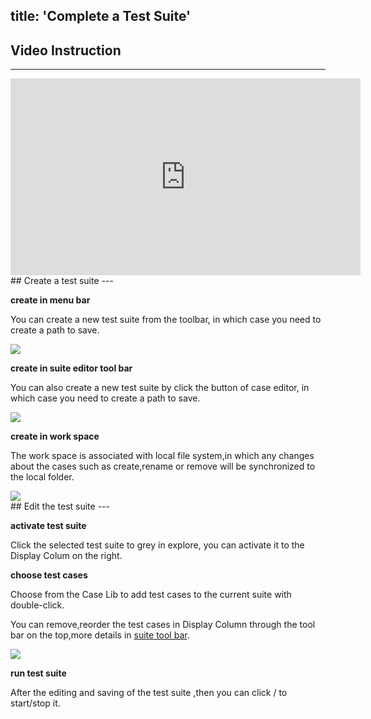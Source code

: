 title: 'Complete a Test Suite'
---
## Video Instruction
---
<iframe width="560" height="315" src="https://www.youtube.com/embed/krnloYfmayc" frameborder="0" allowfullscreen></iframe>

<br/>
## Create a test suite
---

**create in menu bar**

You can create a new test suite from the toolbar, in which case you need to create a path to save.

<img class="guide-images" src="/images/guide/suite-01.png">

**create in suite editor tool bar**

You can also create a new test suite by click the <i class="fa fa-file-text-o"></i> button of case editor, in which case you need to create a path to save.

<img class="guide-images" src="/images/guide/suite-02.png">

**create in work space**

The work space is associated with local file system,in which any changes about the cases such as create,rename or remove will be synchronized to the local folder.

<img class="guide-images" src="/images/guide/suite-03.png">

<br/>
## Edit the test suite
---

**activate test suite**

Click the selected test suite to grey in explore, you can activate it to the Display Colum on the right.

**choose test cases**

Choose from the Case Lib to add test cases to the current suite with double-click.

You can remove,reorder the test cases in Display Column through the tool bar on the top,more details in [suite tool bar](/docs/code-editor/suite-editor.html).

<img class="guide-images" src="/images/guide/suite-04.png">

**run test suite**

After the editing and saving of the test suite ,then you can click <i class="fa fa-play"></i> / <i class="fa fa-stop"></i> to start/stop it.